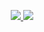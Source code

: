 <p align="center">
    <a href="https://discord.gg/BJtTBNYHpp" alt="Programming and Linux Community">
        <img src="https://img.shields.io/discord/819650821314052106?color=7289DA&labelColor=4a64bd&logo=discord&logoColor=white&style=for-the-badge" />
    </a>
    <a href="https://techforpalestine.org/learn-more" alt="Stand With Palestine">
        <img src="https://raw.githubusercontent.com/Safouene1/support-palestine-banner/master/StandWithPalestine.svg" />
    </a>
</p>

<!--
**NotBocio/NotBocio** is a ✨ _special_ ✨ repository because its `README.md` (this file) appears on your GitHub profile.

Here are some ideas to get you started:

- 🔭 I’m currently working on ...
- 🌱 I’m currently learning ...
- 👯 I’m looking to collaborate on ...
- 🤔 I’m looking for help with ...
- 💬 Ask me about ...
- 📫 How to reach me: ...
- 😄 Pronouns: ...
- ⚡ Fun fact: ...
-->
